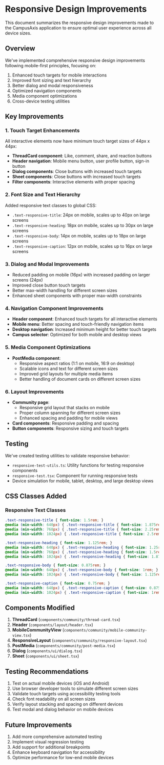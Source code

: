 # Responsive Design Improvements

This document summarizes the responsive design improvements made to the CampusAxis application to ensure optimal user experience across all device sizes.

## Overview

We've implemented comprehensive responsive design improvements following mobile-first principles, focusing on:

1. Enhanced touch targets for mobile interactions
2. Improved font sizing and text hierarchy
3. Better dialog and modal responsiveness
4. Optimized navigation components
5. Media component optimizations
6. Cross-device testing utilities

## Key Improvements

### 1. Touch Target Enhancements

All interactive elements now have minimum touch target sizes of 44px x 44px:

- **ThreadCard component**: Like, comment, share, and reaction buttons
- **Header navigation**: Mobile menu button, user profile button, sign-in button
- **Dialog components**: Close buttons with increased touch targets
- **Sheet components**: Close buttons with increased touch targets
- **Filter components**: Interactive elements with proper spacing

### 2. Font Size and Text Hierarchy

Added responsive text classes to global CSS:

- `.text-responsive-title`: 24px on mobile, scales up to 40px on large screens
- `.text-responsive-heading`: 18px on mobile, scales up to 30px on large screens
- `.text-responsive-body`: 14px on mobile, scales up to 18px on large screens
- `.text-responsive-caption`: 12px on mobile, scales up to 16px on large screens

### 3. Dialog and Modal Improvements

- Reduced padding on mobile (16px) with increased padding on larger screens (24px)
- Improved close button touch targets
- Better max-width handling for different screen sizes
- Enhanced sheet components with proper max-width constraints

### 4. Navigation Component Improvements

- **Header component**: Enhanced touch targets for all interactive elements
- **Mobile menu**: Better spacing and touch-friendly navigation items
- **Desktop navigation**: Increased minimum height for better touch targets
- **Campus selector**: Optimized for both mobile and desktop views

### 5. Media Component Optimizations

- **PostMedia component**: 
  - Responsive aspect ratios (1:1 on mobile, 16:9 on desktop)
  - Scalable icons and text for different screen sizes
  - Improved grid layouts for multiple media items
  - Better handling of document cards on different screen sizes

### 6. Layout Improvements

- **Community page**: 
  - Responsive grid layout that stacks on mobile
  - Proper column spanning for different screen sizes
  - Enhanced spacing and padding for mobile views
- **Card components**: Responsive padding and spacing
- **Button components**: Responsive sizing and touch targets

## Testing

We've created testing utilities to validate responsive behavior:

- `responsive-test-utils.ts`: Utility functions for testing responsive components
- `responsive-test.tsx`: Component for running responsive tests
- Device simulation for mobile, tablet, desktop, and large desktop views

## CSS Classes Added

### Responsive Text Classes
```css
.text-responsive-title { font-size: 1.5rem; }
@media (min-width: 640px) { .text-responsive-title { font-size: 1.875rem; } }
@media (min-width: 768px) { .text-responsive-title { font-size: 2.25rem; } }
@media (min-width: 1024px) { .text-responsive-title { font-size: 2.5rem; } }

.text-responsive-heading { font-size: 1.125rem; }
@media (min-width: 640px) { .text-responsive-heading { font-size: 1.25rem; } }
@media (min-width: 768px) { .text-responsive-heading { font-size: 1.5rem; } }
@media (min-width: 1024px) { .text-responsive-heading { font-size: 1.875rem; } }

.text-responsive-body { font-size: 0.875rem; }
@media (min-width: 640px) { .text-responsive-body { font-size: 1rem; } }
@media (min-width: 1024px) { .text-responsive-body { font-size: 1.125rem; } }

.text-responsive-caption { font-size: 0.75rem; }
@media (min-width: 640px) { .text-responsive-caption { font-size: 0.875rem; } }
@media (min-width: 1024px) { .text-responsive-caption { font-size: 1rem; } }
```

## Components Modified

1. **ThreadCard** (`components/community/thread-card.tsx`)
2. **Header** (`components/layout/header.tsx`)
3. **MobileCommunityView** (`components/community/mobile-community-view.tsx`)
4. **ResponsiveLayout** (`components/community/responsive-layout.tsx`)
5. **PostMedia** (`components/community/post-media.tsx`)
6. **Dialog** (`components/ui/dialog.tsx`)
7. **Sheet** (`components/ui/sheet.tsx`)

## Testing Recommendations

1. Test on actual mobile devices (iOS and Android)
2. Use browser developer tools to simulate different screen sizes
3. Validate touch targets using accessibility testing tools
4. Check font readability on all screen sizes
5. Verify layout stacking and spacing on different devices
6. Test modal and dialog behavior on mobile devices

## Future Improvements

1. Add more comprehensive automated testing
2. Implement visual regression testing
3. Add support for additional breakpoints
4. Enhance keyboard navigation for accessibility
5. Optimize performance for low-end mobile devices